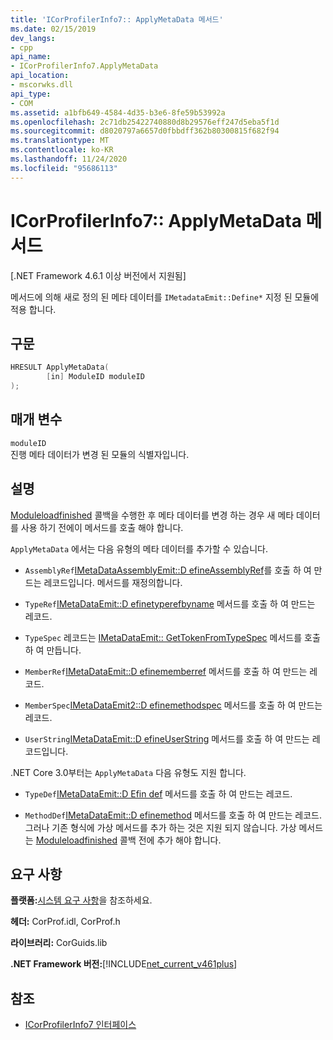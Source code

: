```yaml
---
title: 'ICorProfilerInfo7:: ApplyMetaData 메서드'
ms.date: 02/15/2019
dev_langs:
- cpp
api_name:
- ICorProfilerInfo7.ApplyMetaData
api_location:
- mscorwks.dll
api_type:
- COM
ms.assetid: a1bfb649-4584-4d35-b3e6-8fe59b53992a
ms.openlocfilehash: 2c71db25422740880d8b29576eff247d5eba5f1d
ms.sourcegitcommit: d8020797a6657d0fbbdff362b80300815f682f94
ms.translationtype: MT
ms.contentlocale: ko-KR
ms.lasthandoff: 11/24/2020
ms.locfileid: "95686113"
---
```

# <a name="icorprofilerinfo7applymetadata-method"></a>ICorProfilerInfo7:: ApplyMetaData 메서드

[.NET Framework 4.6.1 이상 버전에서 지원됨]  
  
 메서드에 의해 새로 정의 된 메타 데이터를 `IMetadataEmit::Define*` 지정 된 모듈에 적용 합니다.  
  
## <a name="syntax"></a>구문  
  
```cpp
HRESULT ApplyMetaData(  
        [in] ModuleID moduleID  
);  
```  
  
## <a name="parameters"></a>매개 변수  

 `moduleID`  
 진행 메타 데이터가 변경 된 모듈의 식별자입니다.  
  
## <a name="remarks"></a>설명  

 [Moduleloadfinished](icorprofilercallback-moduleloadfinished-method.md) 콜백을 수행한 후 메타 데이터를 변경 하는 경우 새 메타 데이터를 사용 하기 전에이 메서드를 호출 해야 합니다.  
  
 `ApplyMetaData` 에서는 다음 유형의 메타 데이터를 추가할 수 있습니다.  
  
- `AssemblyRef`[IMetaDataAssemblyEmit::D efineAssemblyRef](../metadata/imetadataassemblyemit-defineassemblyref-method.md)를 호출 하 여 만드는 레코드입니다. 메서드를 재정의합니다.  
  
- `TypeRef`[IMetaDataEmit::D efinetyperefbyname](../metadata/imetadataemit-definetyperefbyname-method.md) 메서드를 호출 하 여 만드는 레코드.  
  
- `TypeSpec` 레코드는 [IMetaDataEmit:: GetTokenFromTypeSpec](../metadata/imetadataemit-gettokenfromtypespec-method.md) 메서드를 호출 하 여 만듭니다.  
  
- `MemberRef`[IMetaDataEmit::D efinememberref](../metadata/imetadataemit-definememberref-method.md) 메서드를 호출 하 여 만드는 레코드.  
  
- `MemberSpec`[IMetaDataEmit2::D efinemethodspec](../metadata/imetadataemit2-definemethodspec-method.md) 메서드를 호출 하 여 만드는 레코드.  
  
- `UserString`[IMetaDataEmit::D efineUserString](../metadata/imetadataemit-defineuserstring-method.md) 메서드를 호출 하 여 만드는 레코드입니다.  

.NET Core 3.0부터는 `ApplyMetaData` 다음 유형도 지원 합니다.

- `TypeDef`[IMetaDataEmit::D Efin def](../metadata/imetadataemit-definetypedef-method.md) 메서드를 호출 하 여 만드는 레코드.

- `MethodDef`[IMetaDataEmit::D efinemethod](../metadata/imetadataemit-definemethod-method.md) 메서드를 호출 하 여 만드는 레코드. 그러나 기존 형식에 가상 메서드를 추가 하는 것은 지원 되지 않습니다. 가상 메서드는 [Moduleloadfinished](icorprofilercallback-moduleloadfinished-method.md) 콜백 전에 추가 해야 합니다.

## <a name="requirements"></a>요구 사항  

 **플랫폼:**[시스템 요구 사항](../../get-started/system-requirements.md)을 참조하세요.  
  
 **헤더:** CorProf.idl, CorProf.h  
  
 **라이브러리:** CorGuids.lib  
  
 **.NET Framework 버전:**[!INCLUDE[net_current_v461plus](../../../../includes/net-current-v461plus-md.md)]  
  
## <a name="see-also"></a>참조

- [ICorProfilerInfo7 인터페이스](icorprofilerinfo7-interface.md)
